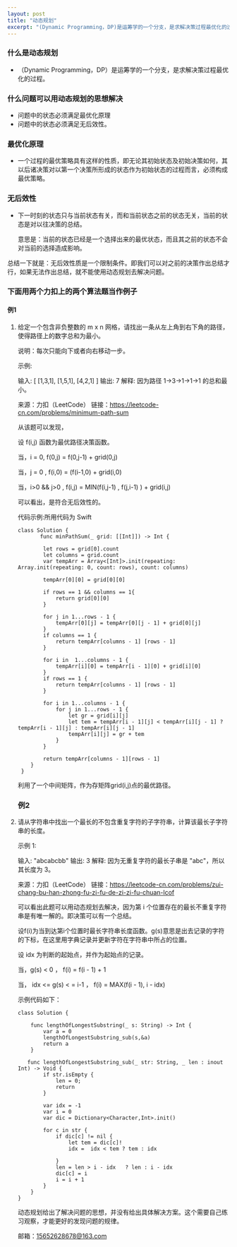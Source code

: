 ```yaml
---
layout: post
title: "动态规划"
excerpt: "(Dynamic Programming，DP)是运筹学的一个分支，是求解决策过程最优化的过程"
---
```


### 什么是动态规划

+ （Dynamic Programming，DP）是运筹学的一个分支，是求解决策过程最优化的过程。

### 什么问题可以用动态规划的思想解决

+ 问题中的状态必须满足最优化原理
+ 问题中的状态必须满足无后效性。

### 最优化原理

+ 一个过程的最优策略具有这样的性质，即无论其初始状态及初始决策如何，其以后诸决策对以第一个决策所形成的状态作为初始状态的过程而言，必须构成最优策略。

### 无后效性

+ 下一时刻的状态只与当前状态有关，而和当前状态之前的状态无关，当前的状态是对以往决策的总结。

  意思是：当前的状态已经是一个选择出来的最优状态，而且其之前的状态不会对当前的选择造成影响。

总结一下就是：无后效性质是一个限制条件。即我们可以对之前的决策作出总结才行，如果无法作出总结，就不能使用动态规划去解决问题。

### 下面用两个力扣上的两个算法题当作例子
#### 例1
1. 给定一个包含非负整数的 m x n 网格，请找出一条从左上角到右下角的路径，使得路径上的数字总和为最小。

   说明：每次只能向下或者向右移动一步。

   示例:

   输入:
   [
     [1,3,1],
     [1,5,1],
     [4,2,1]
   ]
   输出: 7
   解释: 因为路径 1→3→1→1→1 的总和最小。

   来源：力扣（LeetCode）
   链接：https://leetcode-cn.com/problems/minimum-path-sum

   从该题可以发现，

   设 f(i,j) 函数为最优路径决策函数。

   当，i = 0,                 f(0,j) = f(0,j-1) +  grid(0,j)

   当，j = 0 ,                f(i,0) = (f(i-1,0) +  grid(i,0)

   当，i>0 && j>0 ,     f(i,j) = MIN(f(i,j-1) , f(j,i-1) ) + grid(i,j)

   可以看出，是符合无后效性的。

   代码示例:所用代码为 Swift

   ```
   class Solution {
          func minPathSum(_ grid: [[Int]]) -> Int {
          
           let rows = grid[0].count
           let columns = grid.count
           var tempArr = Array<[Int]>.init(repeating: Array.init(repeating: 0, count: rows), count: columns)
           
           tempArr[0][0] = grid[0][0]
           
           if rows == 1 && columns == 1{
               return grid[0][0]
           }
   
           for j in 1...rows - 1 {
               tempArr[0][j] = tempArr[0][j - 1] + grid[0][j]
           }
           if columns == 1 {
               return tempArr[columns - 1] [rows - 1]
           }
           
           for i in  1...columns - 1 {
               tempArr[i][0] = tempArr[i - 1][0] + grid[i][0]
           }
           if rows == 1 {
               return tempArr[columns - 1] [rows - 1]
           }
           
           for i in 1...columns - 1 {
               for j in 1...rows - 1 {
                   let gr = grid[i][j]
                   let tem = tempArr[i - 1][j] < tempArr[i][j - 1] ? tempArr[i - 1][j] : tempArr[i][j - 1]
                   tempArr[i][j] = gr + tem
               }
           }
           
           return tempArr[columns - 1][rows - 1]
       }
    }
   ```

   利用了一个中间矩阵，作为存矩阵grid(i,j)点的最优路径。

   
   ### 例2
2. 请从字符串中找出一个最长的不包含重复字符的子字符串，计算该最长子字符串的长度。

   示例 1:

   输入: "abcabcbb"
   输出: 3 
   解释: 因为无重复字符的最长子串是 "abc"，所以其长度为 3。

   来源：力扣（LeetCode）
   链接：https://leetcode-cn.com/problems/zui-chang-bu-han-zhong-fu-zi-fu-de-zi-zi-fu-chuan-lcof

   

   可以看出此题可以用动态规划去解决，因为第 i 个位置存在的最长不重复字符串是有唯一解的。即决策可以有一个总结。

   设f(i)为当到达第i个位置时最长字符串长度函数。g(s)意思是出去记录的字符的下标，在这里用字典记录并更新字符在字符串中所占的位置。

    设 idx 为判断的起始点，并作为起始点的记录。

    当，g(s) < 0 ，                   f(i) = f(i - 1) + 1 

    当， idx <= g(s) < = i-1 ，          f(i) = MAX(f(i - 1), i - idx)

   

   示例代码如下：

   ```
   class Solution {
   
       func lengthOfLongestSubstring(_ s: String) -> Int {
           var a = 0
           lengthOfLongestSubstring_sub(s,&a)
           return a
       }
      
      func lengthOfLongestSubstring_sub(_ str: String, _ len : inout Int) -> Void {
           if str.isEmpty {
               len = 0;
               return
           }
           
           var idx = -1
           var i = 0
           var dic = Dictionary<Character,Int>.init()
           
           for c in str {
               if dic[c] != nil {
                   let tem = dic[c]!
                   idx =  idx < tem ? tem : idx
                   
               }
               len = len > i - idx   ? len : i - idx
               dic[c] = i
               i = i + 1
           }
       }
   }
   
   ```

   动态规划给出了解决问题的思想，并没有给出具体解决方案。这个需要自己练习观察，才能更好的发现问题的规律。

    邮箱：15652628678@163.com

   

